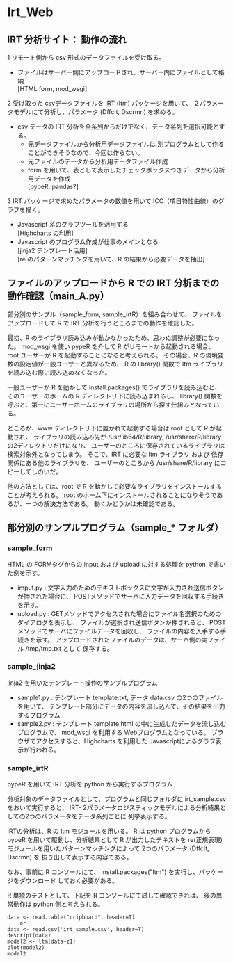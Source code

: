 # Irt_Web

## IRT 分析サイト： 動作の流れ

1 リモート側から csv 形式のデータファイルを受け取る。  
  - ファイルはサーバー側にアップロードされ、サーバー内にファイルとして格納  
  [HTML form, mod_wsgi]
  
2 受け取った csvデータファイルを IRT (ltm) パッケージを用いて、
２パラメータモデルにて分析し、パラメータ (Dffclt, Dscrmn) を求める。  
  - csv データの IRT 分析を全系列からだけでなく、データ系列を選択可能とする。
    + 元データファイルから分析用データファイルは
別プログラムとして作ることができそうなので、今回は作らない。  
    + 元ファイルのデータから分析用データファイル作成  
    + form を用いて、表として表示したチェックボックスつきデータから分析用データを作成  
[pypeR, pandas?]

3 IRT パッケージで求めたパラメータの数値を用いて ICC（項目特性曲線）のグラフを描く。  
  - Javascript 系のグラフツールを活用する  
  [Highcharts の利用]  
  - Javascript のプログラム作成が仕事のメインとなる  
  [jinja2 テンプレート活用]  
    [re のパターンマッチングを用いて、R の結果から必要データを抽出]

## ファイルのアップロードから R での IRT 分析までの動作確認（main_A.py）

部分別のサンプル（sample_form, sample_irtR）を組み合わせて、
ファイルをアップロードして R で IRT 分析を行うところまでの動作を確認した。

最初、R のライブラリ読み込みが動かなかったため、思わぬ調整が必要になった。
mod_wsgi を使い pypeR を介して R がリモートから起動される場合、
root ユーザーが R を起動することになると考えられる。
その場合、R の環境変数の設定値が一般ユーザーと異なるため、
R の library() 関数で ltm ライブラリを読み込む際に読み込めなくなった。

一般ユーザーが R を動かして install.packages() でライブラリを読み込むと、
そのユーザーのホームの R ディレクトリ下に読み込まれるし、
library() 関数を呼ぶと、第一にユーザーホームのライブラリの場所から探す仕組みとなっている。

ところが、www ディレクトリ下に置かれて起動する場合は root として R が起動され、
ライブラリの読み込み先が /usr/lib64/R/library, /usr/share/R/library の2ディレクトリだけになり、
ユーザーのところに保存されているライブラリは検索対象外となってしまう。
そこで、IRT に必要な ltm ライブラリ および 依存関係にある他のライブラリを、
ユーザーのところから /usr/share/R/library にコピーしてしのいだ。

他の方法としては、root で R を動かして必要なライブラリをインストールすることが考えられる。
root のホーム下にインストールされることになりそうであるが、一つの解決方法である。
動くかどうかは未確認である。

    
    
## 部分別のサンプルプログラム（sample_* フォルダ）

### sample_form

HTML の FORMタグからの input および upload に対する処理を
python で書いた例を示す。

  * imput.py : 文字入力のためのテキストボックスに文字が入力され送信ボタンが押された場合に、
POSTメソッドでサーバに入力データを回収する手続きを示す。  
  * upload.py : GETメソッドでアクセスされた場合にファイル名選択のためのダイアログを表示し、
ファイルが選択され送信ボタンが押されると、 POSTメソッドでサーバにファイルデータを回収し、 
ファイルの内容を入手する手続きを示す。
アップロードされたファイルのデータは、サーバ側の実ファイル /tmp/tmp.txt として
保存する。


### sample_jinja2

jinja2 を用いたテンプレート操作のサンプルプログラム

  * sample1.py : テンプレート template.txt, データ data.csv の2つのファイルを用いて、
テンプレート部分にデータの内容を流し込んで、その結果を出力するプログラム  
  * sample2.py : テンプレート template.html の中に生成したデータを流し込むプログラムで、
mod_wsgi を利用する Webプログラムとなっている。
ブラウザでアクセスすると、Highcharts を利用した Javascriptによるグラフ表示が行われる。

### sample_irtR

pypeR を用いて IRT 分析を python から実行するプログラム

分析対象のデータファイルとして、プログラムと同じフォルダに irt_sample.csv をおいて実行すると、
IRT- 2パラメータロジスティックモデルによる分析結果としての2つのパラメータをデータ系列ごとに
列挙表示する。

IRTの分析は、R の ltm モジュールを用いる。
R は python プログラムから pypeR を用いて駆動し、分析結果として R が出力したテキストを 
re(正規表現)モジュールを用いたパターンマッチングによって 2つのパラメータ (Dffclt, Dscrmn) を 
抜き出して表示する内容である。

なお、事前に R コンソールにて、 install.packages("ltm") を実行し、パッケージをダウンロード
しておく必要がある。

R 単独のテストとして、下記を R コンソールにて試して確認できれば、
後の異常動作は python 側と考えられる。

    data <- read.table("cripboard", header=T)
        or
    data <- read.csv('irt_sample.csv', header=T)
    descript(data)
    model2 <- ltm(data~z1)
    plot(model2)
    model2

    


